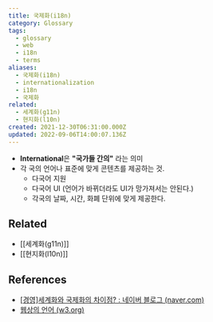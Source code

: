```yaml
---
title: 국제화(i18n)
category: Glossary
tags:
  - glossary
  - web
  - i18n
  - terms
aliases:
  - 국제화(i18n)
  - internationalization
  - i18n
  - 국제화
related:
  - 세계화(g11n)
  - 현지화(l10n)
created: 2021-12-30T06:31:00.000Z
updated: 2022-09-06T14:00:07.136Z
---
```


<Metadata />

- **International**은 **"국가들 간의"** 라는 의미
- 각 국의 언어나 표준에 맞게 콘텐츠를 제공하는 것.
  - 다국어 지원
  - 다국어 UI (언어가 바뀌더라도 UI가 망가져서는 안된다.)
  - 각국의 날짜, 시간, 화폐 단위에 맞게 제공한다.

## Related

- [[세계화(g11n)]]
- [[현지화(l10n)]]

## References

- [[경영]세계화와 국제화의 차이점? : 네이버 블로그 (naver.com)](https://m.blog.naver.com/PostView.naver?isHttpsRedirect=true&blogId=ooyyrr1004&logNo=220858440465)
- [웹상의 언어 (w3.org)](https://www.w3.org/International/getting-started/language)
